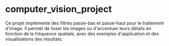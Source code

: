 # computer_vision_project
Ce projet implémente des filtres passe-bas et passe-haut pour le traitement d'image. Il permet de lisser les images ou d'accentuer leurs détails en fonction de la fréquence spatiale, avec des exemples d'application et des visualisations des résultats.
